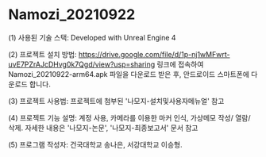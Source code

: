 # Namozi_20210922

(1) 사용된 기술 스택: Developed with Unreal Engine 4

(2) 프로젝트 설치 방법: https://drive.google.com/file/d/1p-nj1wMFwrt-uvE7PZrAJcDHvg0k7Qgd/view?usp=sharing 링크에 접속하여 Namozi_20210922-arm64.apk 파일을 다운로드 받은 후, 안드로이드 스마트폰에 다운로드 합니다.

(3) 프로젝트 사용법: 프로젝트에 첨부된 '나모지-설치및사용자메뉴얼' 참고
    
(4) 프로젝트 기능 설명: 계정 사용, 카메라를 이용한 마커 인식, 가상메모 작성/ 열람/ 삭제. 자세한 내용은 '나모지-논문', '나모지-최종보고서' 문서 참고

(5) 프로그램 작성자: 건국대학교 송나은, 서강대학교 이승형.
